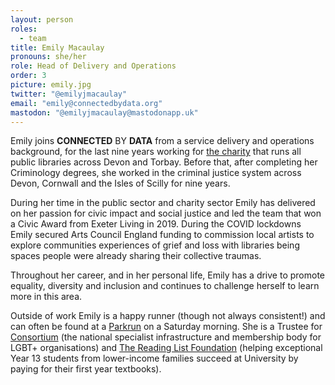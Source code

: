 ```yaml
---
layout: person
roles:
  - team
title: Emily Macaulay
pronouns: she/her
role: Head of Delivery and Operations
order: 3
picture: emily.jpg
twitter: "@emilyjmacaulay"
email: "emily@connectedbydata.org"
mastodon: "@emilyjmacaulay@mastodonapp.uk"
---
```

Emily joins **CONNECTED** BY **DATA** from a service delivery and operations background, for the last nine years working for [the charity](https://www.librariesunlimited.org.uk) that runs all public libraries across Devon and Torbay.  Before that, after completing her Criminology degrees, she worked in the criminal justice system across Devon, Cornwall and the Isles of Scilly for nine years.

<!--more-->

During her time in the public sector and charity sector Emily has delivered on her passion for civic impact and social justice and led the team that won a Civic Award from Exeter Living in 2019.  During the COVID lockdowns Emily secured Arts Council England funding to commission local artists to explore communities experiences of grief and loss with libraries being spaces people were already sharing their collective traumas.

Throughout her career, and in her personal life, Emily has a drive to promote equality, diversity and inclusion and continues to challenge herself to learn more in this area.

Outside of work Emily is a happy runner (though not always consistent!) and can often be found at a [Parkrun](https://www.parkrun.org.uk) on a Saturday morning.  She is a Trustee for [Consortium](https://www.consortium.lgbt) (the national specialist infrastructure and membership body for LGBT+ organisations) and [The Reading List Foundation](https://www.readinglistfoundation.org) (helping exceptional Year 13 students from lower-income families succeed at University by paying for their first year textbooks).
